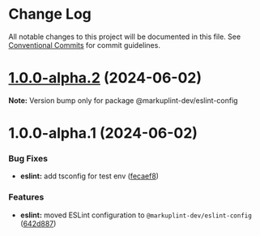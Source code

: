 # Change Log

All notable changes to this project will be documented in this file.
See [Conventional Commits](https://conventionalcommits.org) for commit guidelines.

# [1.0.0-alpha.2](https://github.com/markuplint/markuplint/compare/@markuplint-dev/eslint-config@1.0.0-alpha.1...@markuplint-dev/eslint-config@1.0.0-alpha.2) (2024-06-02)

**Note:** Version bump only for package @markuplint-dev/eslint-config





# 1.0.0-alpha.1 (2024-06-02)

### Bug Fixes

- **eslint:** add tsconfig for test env ([fecaef8](https://github.com/markuplint/markuplint/commit/fecaef8e4878dba9552e864c83f3ab6e3651ade1))

### Features

- **eslint:** moved ESLint configuration to `@markuplint-dev/eslint-config` ([642d887](https://github.com/markuplint/markuplint/commit/642d887be920e610617fc93abb13db7c7f21eb70))
